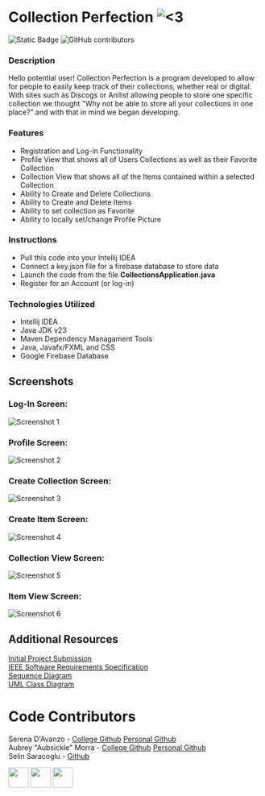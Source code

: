 # Collection Perfection ![<3](https://github.com/serenad96/CSC325-GroupProject/blob/main/src/main/resources/csc325/collectionsproject/imgs/orange_heart_small.png)

![Static Badge](https://img.shields.io/badge/-Open_In_Intellij_IDEA-blue?logo=intellijidea) ![GitHub contributors](https://img.shields.io/github/contributors/serenad96/CSC325-Collection-Perfection)

### Description
Hello potential user! Collection Perfection is a program developed to allow for people to easily keep track of their collections, whether real or digital. With sites such as Discogs or Anilist allowing people to store one specific collection we thought "Why not be able to store all your collections in one place?" and with that in mind we began developing.

### Features
 - Registration and Log-in Functionality
 - Profile View that shows all of Users Collections as well as their Favorite Collection
 - Collection View that shows all of the Items contained within a selected Collection
 - Ability to Create and Delete Collections
 - Ability to Create and Delete Items
 - Ability to set collection as Favorite
 - Ability to locally set/change Profile Picture

### Instructions
 - Pull this code into your Intellij IDEA
 - Connect a key.json file for a firebase database to store data
 - Launch the code from the file **CollectionsApplication.java**
 - Register for an Account (or log-in)

### Technologies Utilized
 - Intellij IDEA
 - Java JDK v23
 - Maven Dependency Managament Tools
 - Java, Javafx/FXML and CSS
 - Google Firebase Database

## Screenshots
### Log-In Screen:  
![Screenshot 1](https://github.com/serenad96/CSC325-GroupProject/blob/main/src/main/resources/csc325/collectionsproject/readMeImages/loginscreen.PNG?size=240)  
### Profile Screen:  
![Screenshot 2](https://github.com/serenad96/CSC325-GroupProject/blob/main/src/main/resources/csc325/collectionsproject/readMeImages/Profile%20Screen.PNG)  
### Create Collection Screen:  
![Screenshot 3](https://github.com/serenad96/CSC325-GroupProject/blob/main/src/main/resources/csc325/collectionsproject/readMeImages/CreateCollectionScreen.PNG)  
### Create Item Screen:  
![Screenshot 4](https://github.com/serenad96/CSC325-GroupProject/blob/main/src/main/resources/csc325/collectionsproject/readMeImages/CreateItemScreen.PNG)  
### Collection View Screen:  
![Screenshot 5](https://github.com/serenad96/CSC325-GroupProject/blob/main/src/main/resources/csc325/collectionsproject/readMeImages/CollectionViewScreen.PNG)  
### Item View Screen:  
![Screenshot 6](https://github.com/serenad96/CSC325-GroupProject/blob/main/src/main/resources/csc325/collectionsproject/readMeImages/ItemViewScreen.PNG)

## Additional Resources
[Initial Project Submission](https://docs.google.com/document/d/1IO2AgEgT3ckqxsMnQ8nS0QOUxvDkMYklEKp69lwrgwk/edit?usp=sharing)  
[IEEE Software Requirements Specification](https://docs.google.com/document/d/1fquEf529GFjADmP6-Aj-5UlPbXjP92FlJCXgQ_1P69c/edit?usp=sharing)  
[Sequence Diagram](https://drive.google.com/file/d/10bChASTVT4YRLMvVnwqwYUZgLEumlKJS/view?usp=sharing)  
[UML Class Diagram](https://drive.google.com/file/d/1VqMbLMpzRJXyB0PXA6SeDi_VvTwAOZ-i/view?usp=sharing)  

# Code Contributors

Serena D'Avanzo - [College Github](https://github.com/serenad96) [Personal Github](https://github.com/Sereenabee)  
Aubrey "Aubsickle" Morra - [College Github](https://github.com/AubsFSC) [Personal Github](https://github.com/Aubsickle)  
Selin Saracoglu - [Github](https://github.com/selincs)  

<img src="https://github.com/serenad96.png" width="40"> <img src="https://github.com/aubsickle.png" width="40"> <img src="https://github.com/selincs.png" width="40">
